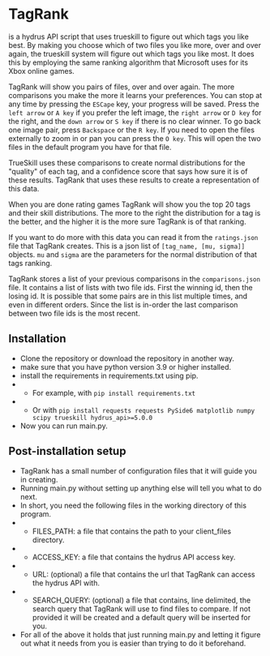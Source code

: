 # TagRank
is a hydrus API script that uses trueskill to figure out which tags you like best.
By making you choose which of two files you like more, over and over again, the trueskill system will figure out which tags you like most.
It does this by employing the same ranking algorithm that Microsoft uses for its Xbox online games.

TagRank will show you pairs of files, over and over again.
The more comparisons you make the more it learns your preferences.
You can stop at any time by pressing the `ESCape` key, your progress will be saved.
Press the `left arrow` or `A key` if you prefer the left image, the `right arrow` or `D key` for the right, and the `down arrow` or `S key` if there is no clear winner.
To go back one image pair, press `Backspace` or the `R key`. If you need to open the files externally to zoom in or pan you can press the `O key`. This will open the two files in the default program you have for that file.

TrueSkill uses these comparisons to create normal distributions for the "quality" of each tag, and a confidence score that says how sure it is of these results.
TagRank that uses these results to create a representation of this data.

When you are done rating games TagRank will show you the top 20 tags and their skill distributions.
The more to the right the distribution for a tag is the better, and the higher it is the more sure TagRank is of that ranking. 

If you want to do more with this data you can read it from the `ratings.json` file that TagRank creates.
This is a json list of `[tag_name, [mu, sigma]]` objects.
`mu` and `sigma` are the parameters for the normal distribution of that tags ranking.

TagRank stores a list of your previous comparisons in the `comparisons.json` file. It contains a list of lists with two file ids. First the winning id, then the losing id. It is possible that some pairs are in this list multiple times, and even in different orders. Since the list is in-order the last comparison between two file ids is the most recent. 

## Installation
- Clone the repository or download the repository in another way.
- make sure that you have python version 3.9 or higher installed.
- install the requirements in requirements.txt using pip.
- - For example, with `pip install requirements.txt`
- - Or with `pip install requests requests PySide6 matplotlib numpy scipy trueskill hydrus_api>=5.0.0`
- Now you can run main.py.


## Post-installation setup
- TagRank has a small number of configuration files that it will guide you in creating.
- Running main.py without setting up anything else will tell you what to do next.
- In short, you need the following files in the working directory of this program.
- - FILES_PATH: a file that contains the path to your client_files directory.
- - ACCESS_KEY: a file that contains the hydrus API access key.
- - URL: (optional) a file that contains the url that TagRank can access the hydrus API with.
- - SEARCH_QUERY: (optional) a file that contains, line delimited, the search query that TagRank will use to find files to compare. If not provided it will be created and a default query will be inserted for you.
- For all of the above it holds that just running main.py and letting it figure out what it needs from you is easier than trying to do it beforehand.